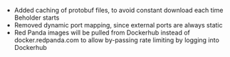- Added caching of protobuf files, to avoid constant download each time Beholder starts
- Removed dynamic port mapping, since external ports are always static
- Red Panda images will be pulled from Dockerhub instead of docker.redpanda.com to allow by-passing rate limiting by logging into Dockerhub
